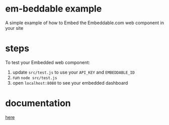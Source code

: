 # em-beddable example
A simple example of how to Embed the Embeddable.com web component in your site

# steps

To test your Embedded web component:

1. update `src/test.js` to use your `API_KEY` and `EMBEDDABLE_ID`
2. run `node src/test.js`
3. open `localhost:8080` to see your embedded dashboard

# documentation

[here](https://trevorio.notion.site/Embedding-an-Embeddable-2e7b7c09909f47ee9d3fee64f4e6fcd9)
